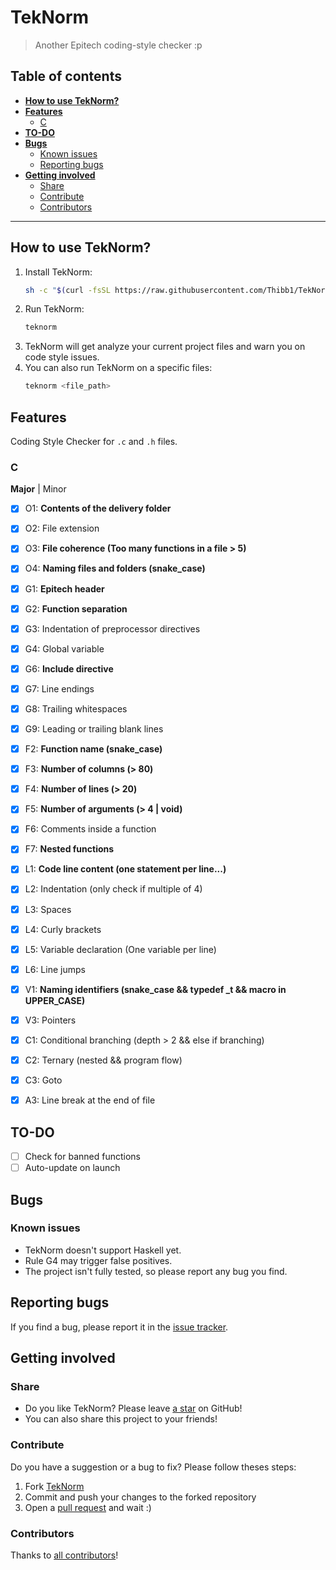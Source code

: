 # TekNorm

> Another Epitech coding-style checker :p

## Table of contents

* __[How to use TekNorm?](#how-to-use-teknorm)__
* __[Features](#features)__
  * [C](#c)
* __[TO-DO](#to-do)__
* __[Bugs](#bugs)__
  * [Known issues](#known-issues)
  * [Reporting bugs](#reporting-bugs)
* __[Getting involved](#getting-involved)__
  * [Share](#share)
  * [Contribute](#contribute)
  * [Contributors](#contributors)

---

## How to use TekNorm?

1. Install TekNorm:
    ```sh
    sh -c "$(curl -fsSL https://raw.githubusercontent.com/Thibb1/TekNorm/main/install.sh)"
    ```
2. Run TekNorm:
    ```sh
    teknorm
    ```
3. TekNorm will get analyze your current project files and warn you on code style issues.
4. You can also run TekNorm on a specific files:
    ```sh
    teknorm <file_path>
    ```

## Features

Coding Style Checker for `.c` and `.h` files.

### C

__Major__ | Minor

- [x] O1: __Contents of the delivery folder__
- [x] O2: File extension
- [x] O3: __File coherence (Too many functions in a file > 5)__
- [x] O4: __Naming files and folders (snake_case)__
- [x] G1: __Epitech header__
- [x] G2: __Function separation__
- [x] G3: Indentation of preprocessor directives
- [x] G4: Global variable
- [x] G6: __Include directive__
- [x] G7: Line endings
- [x] G8: Trailing whitespaces
- [x] G9: Leading or trailing blank lines
- [x] F2: __Function name (snake_case)__
- [x] F3: __Number of columns (> 80)__
- [x] F4: __Number of lines (> 20)__
- [x] F5: __Number of arguments (> 4 | void)__
- [x] F6: Comments inside a function
- [x] F7: __Nested functions__
- [x] L1: __Code line content (one statement per line...)__
- [x] L2: Indentation (only check if multiple of 4)
- [x] L3: Spaces
- [x] L4: Curly brackets
- [x] L5: Variable declaration (One variable per line)
- [x] L6: Line jumps
- [x] V1: __Naming identifiers (snake_case && typedef \_t && macro in UPPER_CASE)__
- [x] V3: Pointers
- [x] C1: Conditional branching (depth > 2 && else if branching)
- [x] C2: Ternary (nested && program flow)
- [x] C3: Goto
- [x] A3: Line break at the end of file


## TO-DO

- [ ] Check for banned functions
- [ ] Auto-update on launch

## Bugs

### Known issues

 - TekNorm doesn't support Haskell yet.
 - Rule G4 may trigger false positives.
 - The project isn't fully tested, so please report any bug you find.

## Reporting bugs

If you find a bug, please report it in the [issue tracker](https://github.com/Thibb1/TekNorm/issues).


## Getting involved

### Share

 - Do you like TekNorm? Please leave [a star](http://github.com/Thibb1/TekNorm/stargazers) on GitHub!
 - You can also share this project to your friends!

### Contribute

Do you have a suggestion or a bug to fix? Please follow theses steps:
  1. Fork [TekNorm](https://github.com/Thibb1/TekNorm/network/members)
  2. Commit and push your changes to the forked repository
  3. Open a [pull request](https://github.com/Thibb1/TekNorm/pulls) and wait :)

### Contributors

Thanks to [all contributors](https://github.com/Thibb1/TekNorm/graphs/contributors)!
